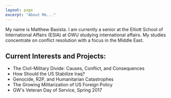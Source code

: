 ```yaml
---
layout: page
excerpt: "About Me..."
---
```


My name is Matthew Basista. I am currently a senior at the Elliott School of International Affairs (ESIA) at GWU studying international affairs. My studies concentrate on conflict resolution with a focus in the Middle East. 

## Current Interests and Projects:

* The Civil-Military Divide: Causes, Conflict, and Consequences   
* How Should the US Stabilize Iraq?  
* Genocide, R2P, and Humanitarian Catastrophes  
* The Growing Militarization of US Foreign Policy
* GW's Veteran Day of Service, Spring 2017


